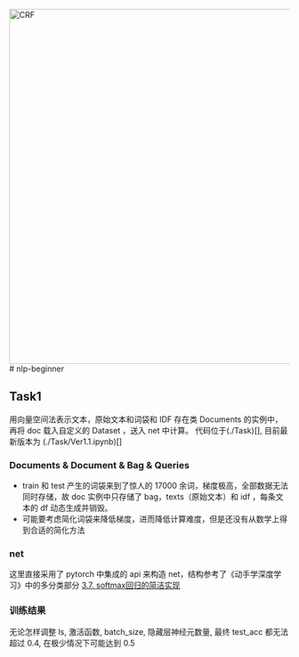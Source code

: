 <img width="638" alt="CRF" src="https://github.com/user-attachments/assets/82ebcbcf-70ec-4244-94cd-921f1ec04688" /># nlp-beginner

## Task1

用向量空间法表示文本，原始文本和词袋和 IDF 存在类 Documents 的实例中，再将 doc 载入自定义的 Dataset ，送入 net 中计算。
代码位于(./Task)[], 目前最新版本为 (./Task/Ver1.1.ipynb)[]

### Documents & Document & Bag & Queries

- train 和 test 产生的词袋来到了惊人的 17000 余词，梯度极高，全部数据无法同时存储，故 doc 实例中只存储了 bag，texts（原始文本）和 idf ，每条文本的 df 动态生成并销毁。
- 可能要考虑简化词袋来降低梯度，进而降低计算难度，但是还没有从数学上得到合适的简化方法

### net

这里直接采用了 pytorch 中集成的 api 来构造 net，结构参考了《动手学深度学习》中的多分类部分 [3.7. softmax回归的简洁实现](https://zh-v2.d2l.ai/chapter_linear-networks/softmax-regression-concise.html)

### 训练结果

无论怎样调整 ls, 激活函数, batch_size, 隐藏层神经元数量, 最终 test_acc 都无法超过 0.4, 在极少情况下可能达到 0.5
